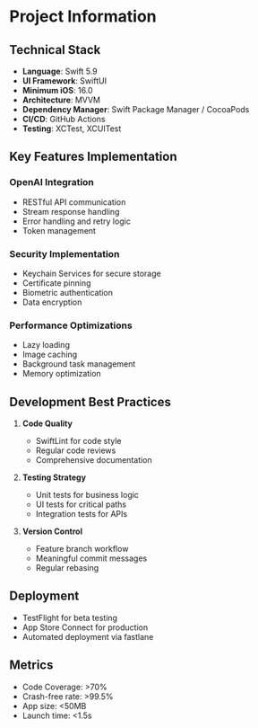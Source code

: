 # Project Information

## Technical Stack

- **Language**: Swift 5.9
- **UI Framework**: SwiftUI
- **Minimum iOS**: 16.0
- **Architecture**: MVVM
- **Dependency Manager**: Swift Package Manager / CocoaPods
- **CI/CD**: GitHub Actions
- **Testing**: XCTest, XCUITest

## Key Features Implementation

### OpenAI Integration
- RESTful API communication
- Stream response handling
- Error handling and retry logic
- Token management

### Security Implementation
- Keychain Services for secure storage
- Certificate pinning
- Biometric authentication
- Data encryption

### Performance Optimizations
- Lazy loading
- Image caching
- Background task management
- Memory optimization

## Development Best Practices

1. **Code Quality**
   - SwiftLint for code style
   - Regular code reviews
   - Comprehensive documentation

2. **Testing Strategy**
   - Unit tests for business logic
   - UI tests for critical paths
   - Integration tests for APIs

3. **Version Control**
   - Feature branch workflow
   - Meaningful commit messages
   - Regular rebasing

## Deployment

- TestFlight for beta testing
- App Store Connect for production
- Automated deployment via fastlane

## Metrics

- Code Coverage: >70%
- Crash-free rate: >99.5%
- App size: <50MB
- Launch time: <1.5s
